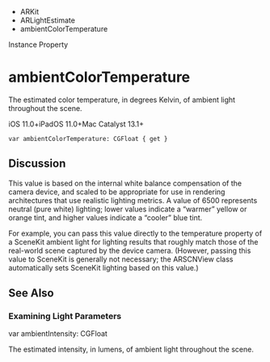 

- ARKit
- ARLightEstimate
-  ambientColorTemperature 

Instance Property

# ambientColorTemperature

The estimated color temperature, in degrees Kelvin, of ambient light throughout the scene.

iOS 11.0+iPadOS 11.0+Mac Catalyst 13.1+

``` source
var ambientColorTemperature: CGFloat { get }
```

## Discussion

This value is based on the internal white balance compensation of the camera device, and scaled to be appropriate for use in rendering architectures that use realistic lighting metrics. A value of 6500 represents neutral (pure white) lighting; lower values indicate a “warmer” yellow or orange tint, and higher values indicate a “cooler” blue tint.

For example, you can pass this value directly to the temperature property of a SceneKit ambient light for lighting results that roughly match those of the real-world scene captured by the device camera. (However, passing this value to SceneKit is generally not necessary; the ARSCNView class automatically sets SceneKit lighting based on this value.)

## See Also

### Examining Light Parameters

var ambientIntensity: CGFloat

The estimated intensity, in lumens, of ambient light throughout the scene.


